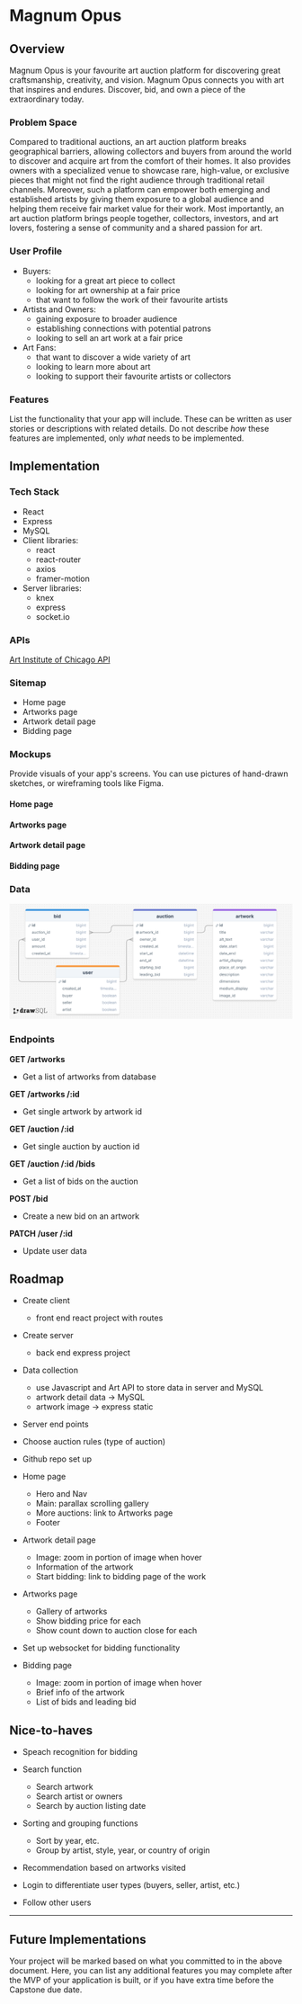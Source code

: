 # Magnum Opus

## Overview

Magnum Opus is your favourite art auction platform for discovering great craftsmanship, creativity, and vision. Magnum Opus connects you with art that inspires and endures. Discover, bid, and own a piece of the extraordinary today.

### Problem Space

Compared to traditional auctions, an art auction platform breaks geographical barriers, allowing collectors and buyers from around the world to discover and acquire art from the comfort of their homes. It also provides owners with a specialized venue to showcase rare, high-value, or exclusive pieces that might not find the right audience through traditional retail channels. Moreover, such a platform can empower both emerging and established artists by giving them exposure to a global audience and helping them receive fair market value for their work. Most importantly, an art auction platform brings people together, collectors, investors, and art lovers, fostering a sense of community and a shared passion for art.

### User Profile

- Buyers:
    - looking for a great art piece to collect
    - looking for art ownership at a fair price
    - that want to follow the work of their favourite artists
- Artists and Owners:
    - gaining exposure to broader audience
    - establishing connections with potential patrons
    - looking to sell an art work at a fair price
- Art Fans:
    - that want to discover a wide variety of art
    - looking to learn more about art
    - looking to support their favourite artists or collectors

### Features

List the functionality that your app will include. These can be written as user stories or descriptions with related details. Do not describe _how_ these features are implemented, only _what_ needs to be implemented.

## Implementation

### Tech Stack

- React
- Express
- MySQL
- Client libraries:
    - react
    - react-router
    - axios
    - framer-motion
- Server libraries:
    - knex
    - express
    - socket.io

### APIs

[Art Institute of Chicago API](https://api.artic.edu/docs/#introduction)

### Sitemap

- Home page
- Artworks page
- Artwork detail page
- Bidding page

### Mockups

Provide visuals of your app's screens. You can use pictures of hand-drawn sketches, or wireframing tools like Figma.

#### Home page
#### Artworks page
#### Artwork detail page
#### Bidding page

### Data

![](./readme-assets/db-diagram.png)

### Endpoints

**GET /artworks**

- Get a list of artworks from database

**GET /artworks /:id**

- Get single artwork by artwork id

**GET /auction /:id**

- Get single auction by auction id

**GET /auction /:id /bids**

- Get a list of bids on the auction

**POST /bid**

- Create a new bid on an artwork

**PATCH /user /:id**

- Update user data

## Roadmap

- Create client
    - front end react project with routes

- Create server
    - back end express project

- Data collection
    - use Javascript and Art API to store data in server and MySQL
    - artwork detail data -> MySQL
    - artwork image -> express static

- Server end points

- Choose auction rules (type of auction)

- Github repo set up

- Home page
    - Hero and Nav
    - Main: parallax scrolling gallery
    - More auctions: link to Artworks page
    - Footer

- Artwork detail page
    - Image: zoom in portion of image when hover
    - Information of the artwork
    - Start bidding: link to bidding page of the work

- Artworks page
    - Gallery of artworks
    - Show bidding price for each
    - Show count down to auction close for each

- Set up websocket for bidding functionality

- Bidding page
    - Image: zoom in portion of image when hover
    - Brief info of the artwork
    - List of bids and leading bid



## Nice-to-haves

- Speach recognition for bidding

- Search function
    - Search artwork
    - Search artist or owners
    - Search by auction listing date

- Sorting and grouping functions
    - Sort by year, etc.
    - Group by artist, style, year, or country of origin

- Recommendation based on artworks visited

- Login to differentiate user types (buyers, seller, artist, etc.)

- Follow other users

---

## Future Implementations
Your project will be marked based on what you committed to in the above document. Here, you can list any additional features you may complete after the MVP of your application is built, or if you have extra time before the Capstone due date.

